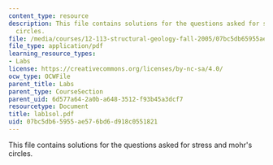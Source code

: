 ```yaml
---
content_type: resource
description: This file contains solutions for the questions asked for stress and mohr's
  circles.
file: /media/courses/12-113-structural-geology-fall-2005/07bc5db65955ae576bd6d918c0551821_lab1sol.pdf
file_type: application/pdf
learning_resource_types:
- Labs
license: https://creativecommons.org/licenses/by-nc-sa/4.0/
ocw_type: OCWFile
parent_title: Labs
parent_type: CourseSection
parent_uid: 6d577a64-2a0b-a648-3512-f93b45a3dcf7
resourcetype: Document
title: lab1sol.pdf
uid: 07bc5db6-5955-ae57-6bd6-d918c0551821
---
```

This file contains solutions for the questions asked for stress and mohr's circles.